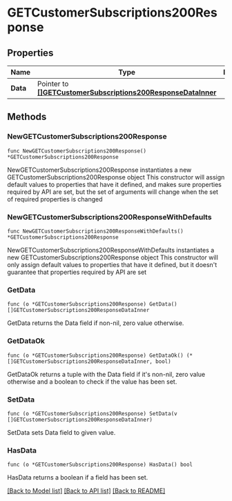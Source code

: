 # GETCustomerSubscriptions200Response

## Properties

Name | Type | Description | Notes
------------ | ------------- | ------------- | -------------
**Data** | Pointer to [**[]GETCustomerSubscriptions200ResponseDataInner**](GETCustomerSubscriptions200ResponseDataInner.md) |  | [optional] 

## Methods

### NewGETCustomerSubscriptions200Response

`func NewGETCustomerSubscriptions200Response() *GETCustomerSubscriptions200Response`

NewGETCustomerSubscriptions200Response instantiates a new GETCustomerSubscriptions200Response object
This constructor will assign default values to properties that have it defined,
and makes sure properties required by API are set, but the set of arguments
will change when the set of required properties is changed

### NewGETCustomerSubscriptions200ResponseWithDefaults

`func NewGETCustomerSubscriptions200ResponseWithDefaults() *GETCustomerSubscriptions200Response`

NewGETCustomerSubscriptions200ResponseWithDefaults instantiates a new GETCustomerSubscriptions200Response object
This constructor will only assign default values to properties that have it defined,
but it doesn't guarantee that properties required by API are set

### GetData

`func (o *GETCustomerSubscriptions200Response) GetData() []GETCustomerSubscriptions200ResponseDataInner`

GetData returns the Data field if non-nil, zero value otherwise.

### GetDataOk

`func (o *GETCustomerSubscriptions200Response) GetDataOk() (*[]GETCustomerSubscriptions200ResponseDataInner, bool)`

GetDataOk returns a tuple with the Data field if it's non-nil, zero value otherwise
and a boolean to check if the value has been set.

### SetData

`func (o *GETCustomerSubscriptions200Response) SetData(v []GETCustomerSubscriptions200ResponseDataInner)`

SetData sets Data field to given value.

### HasData

`func (o *GETCustomerSubscriptions200Response) HasData() bool`

HasData returns a boolean if a field has been set.


[[Back to Model list]](../README.md#documentation-for-models) [[Back to API list]](../README.md#documentation-for-api-endpoints) [[Back to README]](../README.md)


